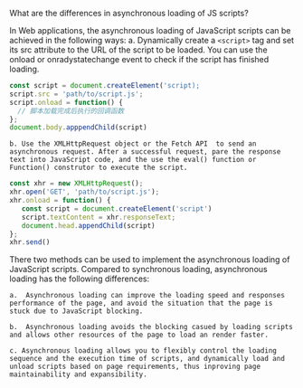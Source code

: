 What are the differences in asynchronous loading of JS scripts?

In Web applications, the asynchronous loading of JavaScript scripts can be achieved in the following ways:
     a.  Dynamically create a `<script>` tag and set its src attribute to the URL of the script to be loaded. You can use the onload or onradystatechange event to check if the script has finished loading.

```js
const script = document.createElement('script);
script.src = 'path/to/script.js';
script.onload = function() {
  // 脚本加载完成后执行的回调函数
};
document.body.apppendChild(script)
```

    b. Use the XMLHttpRequest object or the Fetch API  to send an asynchronous request. After a successful request, pare the response text into JavaScript code, and the use the eval() function or Function() construtor to execute the script.

```js
const xhr = new XMLHttpRequest();
xhr.open('GET', 'path/to/script.js');
xhr.onload = function() {
   const script = document.createElement('script')
   script.textContent = xhr.responseText;
   document.head.appendChild(script)
};
xhr.send()
```

There two methods can be used to implement the asynchronous loading of JavaScript scripts. Compared to synchronous loading, asynchronous loading has the following differences:

    a.  Asynchronous loading can improve the loading speed and responses performance of the page, and avoid the situation that the page is stuck due to JavaScript blocking.

    b.  Asynchronous loading avoids the blocking casued by loading scripts and allows other resources of the page to load an render faster.

    c. Asynchronous loading allows you to flexibly control the loading sequence and the execution time of scripts, and dynamically load and unload scripts based on page requirements, thus inproving page maintainability and expansibility.
